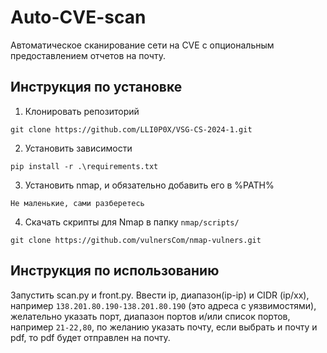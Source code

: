 # Auto-CVE-scan

Автоматическое сканирование сети на CVE с опциональным предоставлением отчетов на почту.

## Инструкция по установке

1) Клонировать репозиторий

`git clone https://github.com/LLI0P0X/VSG-CS-2024-1.git`

2) Установить зависимости

`pip install -r .\requirements.txt`

3) Установить nmap, и обязательно добавить его в %PATH%

`Не маленькие, сами разберетесь`

4) Скачать скрипты для Nmap в папку `nmap/scripts/`

`git clone https://github.com/vulnersCom/nmap-vulners.git`

## Инструкция по использованию

Запустить scan.py и front.py.
Ввести ip, диапазон(ip-ip) и CIDR (ip/xx), например `138.201.80.190-138.201.80.190` (это адреса с уязвимостями),
желательно указать порт, диапазон портов и/или список портов, например `21-22,80`, по желанию указать почту, если
выбрать и почту и pdf, то pdf будет отправлен на почту.
